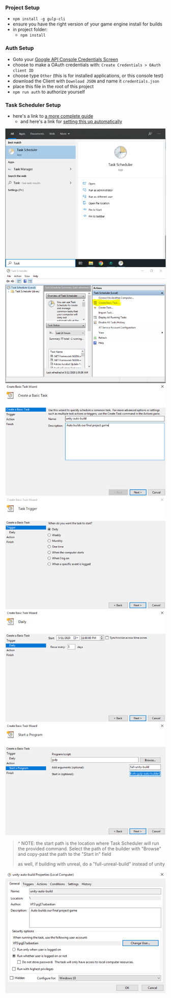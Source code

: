

### Project Setup

- `npm install -g gulp-cli`
- ensure you have the right version of your game engine install for builds 
- in project folder:
  - `npm install`


### Auth Setup

- Goto your [Google API Console Credentials Screen](https://console.developers.google.com/apis/credentials/)
- choose to make a OAuth credentials with: `Create Credentials > OAuth client ID`
- choose type `Other` (this is for installed applications, or this console test)
- download the Client with `Download JSON` and name it `credentials.json`
- place this file in the root of this project
- `npm run auth` to authorize yourself



### Task Scheduler Setup

- here's a link to [a more complete guide](https://www.digitalcitizen.life/how-create-task-basic-task-wizard)
  - and here's a link for [setting this up automatically](https://stackoverflow.com/questions/1020023/specifying-start-in-directory-in-schtasks-command-in-windows)

![0](./readme-assets/task-schedueller-0.png)
![1](./readme-assets/task-schedueller-1.png)
![2](./readme-assets/task-schedueller-2.png)
![3](./readme-assets/task-schedueller-3.png)
![4](./readme-assets/task-schedueller-4.png)
![5](./readme-assets/task-schedueller-5.png)
> ^ NOTE: the start path is the location where Task Scheduler will run the provided command. Select the path of the builder with "Browse" and copy-past the path to the "Start in" field
>
> as well, if building with unreal, do a "full-unreal-build" instead of unity


![6](./readme-assets/task-schedueller-6.png)